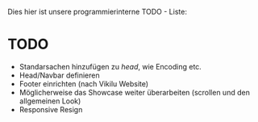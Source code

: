 Dies hier ist unsere programmierinterne TODO - Liste:

# TODO

- Standarsachen hinzufügen zu *head*, wie Encoding etc.
- Head/Navbar definieren
- Footer einrichten (nach Vikilu Website)
- Möglicherweise das Showcase weiter überarbeiten (scrollen und den allgemeinen Look)
- Responsive Resign

